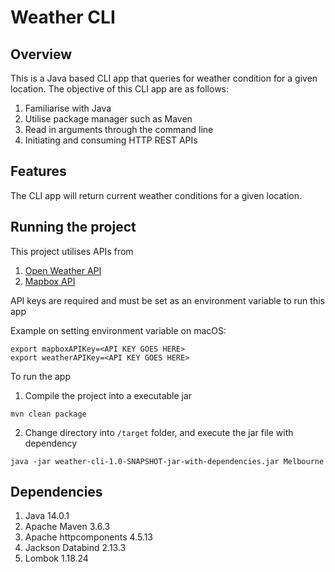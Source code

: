 # Weather CLI
## Overview
This is a Java based CLI app that queries for weather condition for a given location.
The objective of this CLI app are as follows:
1. Familiarise with Java
2. Utilise package manager such as Maven
3. Read in arguments through the command line
4. Initiating and consuming HTTP REST APIs

## Features
The CLI app will return current weather conditions for a given location.

## Running the project
This project utilises APIs from
1. [Open Weather API](https://openweathermap.org/api)
2. [Mapbox API](https://docs.mapbox.com/api/overview/)

API keys are required and must be set as an environment variable to run this app

Example on setting environment variable on macOS:
```
export mapboxAPIKey=<API KEY GOES HERE>
export weatherAPIKey=<API KEY GOES HERE>
```

To run the app
1. Compile the project into a executable jar

```
mvn clean package
```

2. Change directory into `/target` folder, and execute the jar file with dependency
```
java -jar weather-cli-1.0-SNAPSHOT-jar-with-dependencies.jar Melbourne
```

## Dependencies
1. Java 14.0.1
2. Apache Maven 3.6.3
3. Apache httpcomponents 4.5.13
4. Jackson Databind 2.13.3
5. Lombok 1.18.24